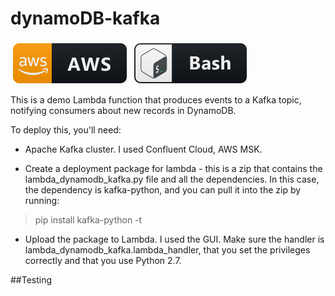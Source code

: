 # dynamoDB-kafka
  <img src="https://github.com/atifmerghad/atifmerghad/raw/master/Badges/dev/services/aws.svg" alt="AWS" style="vertical-align:top; margin:4px">   <img src="https://github.com/atifmerghad/atifmerghad/raw/master/Badges/dev/tools/bash.svg" alt="Bash" style="vertical-align:top; margin:4px">


This is a demo Lambda function that produces events to a Kafka topic, notifying consumers about new records in DynamoDB.

To deploy this, you'll need:

* Apache Kafka cluster. I used Confluent Cloud, AWS MSK.

* Create a deployment package for lambda - this is a zip that contains the lambda_dynamodb_kafka.py file and all the dependencies. In this case, the dependency is kafka-python, and you can pull it into the zip by running: 
> pip install kafka-python -t

* Upload the package to Lambda. I used the GUI. Make sure the handler is lambda_dynamodb_kafka.lambda_handler, that you set the privileges correctly and that you use Python 2.7.

##Testing

